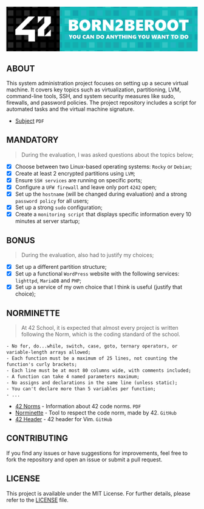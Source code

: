 <p align="center">
  <img src="https://github.com/jotavare/jotavare/blob/main/42/banners/piscine_and_common_core/github_piscine_and_common_core_banner_born2beroot.png">
</p>

## ABOUT
This system administration project focuses on setting up a secure virtual machine. It covers key topics such as virtualization, partitioning, LVM, command-line tools, SSH, and system security measures like sudo, firewalls, and password policies. The project repository includes a script for automated tasks and the virtual machine signature.

- [Subject](https://github.com/genispicocordo/born2beroot/blob/master/subject/en_subject_born2beroot.pdf) `PDF`

## MANDATORY
> During the evaluation, I was asked questions about the topics below;
- [x] Choose between two Linux-based operating systems: `Rocky` or `Debian`;
- [x] Create at least 2 encrypted partitions using `LVM`;
- [x] Ensure `SSH services` are running on specific ports;
- [x] Configure a `UFW firewall` and leave only port `4242` open;
- [x] Set up the `hostname` (will be changed during evaluation) and a strong `password policy` for all users;
- [x] Set up a strong `sudo` configuration;
- [x] Create a `monitoring script` that displays specific information every 10 minutes at server startup;

## BONUS
> During the evaluation, also had to justify my choices;
- [x] Set up a different partition structure;
- [x] Set up a functional `WordPress` website with the following services: `lighttpd`, `MariaDB` and `PHP`;
- [x] Set up a service of my own choice that I think is useful (justify that choice);

## NORMINETTE
> At 42 School, it is expected that almost every project is written following the Norm, which is the coding standard of the school.

```
- No for, do...while, switch, case, goto, ternary operators, or variable-length arrays allowed;
- Each function must be a maximum of 25 lines, not counting the function's curly brackets;
- Each line must be at most 80 columns wide, with comments included;
- A function can take 4 named parameters maximum;
- No assigns and declarations in the same line (unless static);
- You can't declare more than 5 variables per function;
- ...
```

* [42 Norms](https://github.com/42School/norminette/blob/master/pdf/en.norm.pdf) - Information about 42 code norms. `PDF`
* [Norminette](https://github.com/42School/norminette) - Tool to respect the code norm, made by 42. `GitHub`
* [42 Header](https://github.com/42Paris/42header) - 42 header for Vim. `GitHub`

## CONTRIBUTING

If you find any issues or have suggestions for improvements, feel free to fork the repository and open an issue or submit a pull request.

## LICENSE

This project is available under the MIT License. For further details, please refer to the [LICENSE](https://github.com/jotavare/born2beroot/blob/master/LICENSE) file.
